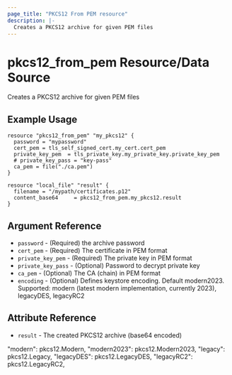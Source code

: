 ```yaml
---
page_title: "PKCS12 From PEM resource"
description: |-
  Creates a PKCS12 archive for given PEM files
---
```


# pkcs12_from_pem Resource/Data Source

Creates a PKCS12 archive for given PEM files


## Example Usage

```hcl
resource "pkcs12_from_pem" "my_pkcs12" {
  password = "mypassword"
  cert_pem = tls_self_signed_cert.my_cert.cert_pem
  private_key_pem  = tls_private_key.my_private_key.private_key_pem
  # private_key_pass = "key-pass"
  ca_pem = file("./ca.pem")
}

resource "local_file" "result" {
  filename = "/mypath/certificates.p12"
  content_base64     = pkcs12_from_pem.my_pkcs12.result
}
```

## Argument Reference
* `password` - (Required) the archive password 
* `cert_pem` - (Required) The certificate in PEM format
* `private_key_pem` - (Required) The private key in PEM format
* `private_key_pass` - (Optional) Password to decrypt private key
* `ca_pem` - (Optional) The CA (chain) in PEM format
* `encoding` - (Optional) Defines keystore encoding. Default modern2023. Supported: modern (latest modern implementation, currently 2023), legacyDES, legacyRC2

## Attribute Reference

* `result` - The created PKCS12 archive (base64 encoded)


"modern":     pkcs12.Modern,
		"modern2023": pkcs12.Modern2023,
		"legacy":     pkcs12.Legacy,
		"legacyDES":  pkcs12.LegacyDES,
		"legacyRC2":  pkcs12.LegacyRC2,